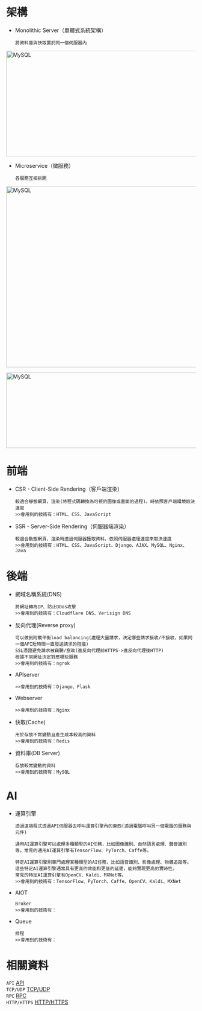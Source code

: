 
<h1>架構</h1>

* Monolithic Server（單體式系統架構）

      將資料庫與快取置於同一個伺服器內
      
<img src="https://user-images.githubusercontent.com/97188330/215191264-24432a5b-372f-4a7b-bc8e-47087d32f0c6.png" width="700" height="280" alt="MySQL"/><br/>      
    
* Microservice（微服務）

      各服務互相拆開
      
<img src="https://user-images.githubusercontent.com/97188330/215177514-dcc8b85c-799d-48b2-a8c3-454eb58ee203.png" width="1000" height="480" alt="MySQL"/><br/>

<img src="https://user-images.githubusercontent.com/97188330/233123792-93387866-4146-4e91-bda3-647b89c44445.png" width="1000" height="200" alt="MySQL"/><br/>

<h1>前端</h1>

* CSR - Client-Side Rendering（客戶端渲染）

      較適合靜態網頁，渲染(將程式碼轉換為可視的圖像或畫面的過程)。時依照客戶端環境取決速度
      >>會用到的技術有：HTML、CSS、JavaScript
        
* SSR - Server-Side Rendering（伺服器端渲染）

      較適合動態網頁，渲染時透過伺服器獲取資料，依照伺服器處理速度來取決速度
      >>會用到的技術有：HTML、CSS、JavaScript、Django、AJAX、MySQL、Nginx、Java
      
<h1>後端</h1>

* 網域名稱系統(DNS)

      將網址轉為IP、防止DDos攻擊
      >>會用到的技術有：Cloudflare DNS、Verisign DNS
      
* 反向代理(Reverse proxy)

      可以做到附載平衡load balancing(處理大量請求，決定哪些請求接收/不接收，如果同一個API短時間一直發送請求的阻擋)
      SSL憑證避免請求被竊聽/竄改(進反向代理前HTTPS->進反向代理後HTTP)
      根據不同網址決定對應哪些服務
      >>會用到的技術有：ngrok
      
* APIserver
 
      >>會用到的技術有：Django、Flask
      
* Webserver

      >>會用到的技術有：Nginx
      
* 快取(Cache)

      用於存放不常變動且產生成本較高的資料
      >>會用到的技術有：Redis
      
* 資料庫(DB Server)

      存放較常變動的資料    
      >>會用到的技術有：MySQL
      
<h1>AI</h1>

* 運算引擎

      透過遠端程式透過API伺服器去呼叫運算引擎內的東西(透過電腦呼叫另一個電腦的服務與元件)
      
      通用AI運算引擎可以處理多種類型的AI任務，比如圖像識別、自然語言處理、聲音識別等。常見的通用AI運算引擎有TensorFlow、PyTorch、Caffe等。
      
      特定AI運算引擎則專門處理某種類型的AI任務，比如語音識別、影像處理、物體追蹤等。這些特定AI運算引擎通常具有更高的效能和更低的延遲，能夠實現更高的實時性。
      常見的特定AI運算引擎有OpenCV、Kaldi、MXNet等。
      >>會用到的技術有：TensorFlow、PyTorch、Caffe、OpenCV、Kaldi、MXNet
      
* AIOT

      Broker
      >>會用到的技術有：

* Queue

      排程
      >>會用到的技術有：
      
<h1>相關資料</h1>

`API`
<a href="https://www.da-vinci.com.tw/tw/blog/api#nav-item-3">API</a>
<br>
`TCP/UDP`
<a href="https://nordvpn.com/zh-tw/blog/tcp-udp-bijiao/">TCP/UDP</a>
<br>
`RPC`
<a href="https://learn.microsoft.com/zh-tw/windows/win32/rpc/how-rpc-works">RPC</a>
<br>
`HTTP/HTTPS`
<a href="https://tw.alphacamp.co/blog/http-https-difference">HTTP/HTTPS</a>
<br>
